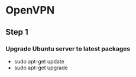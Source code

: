 # OpenVPN

## Step 1
### Upgrade Ubuntu server to latest packages
  -  sudo apt-get update
  -  sudo apt-get upgrade
